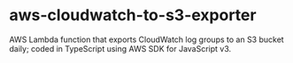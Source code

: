 # aws-cloudwatch-to-s3-exporter
AWS Lambda function that exports CloudWatch log groups to an S3 bucket daily; coded in TypeScript using AWS SDK for JavaScript v3.
